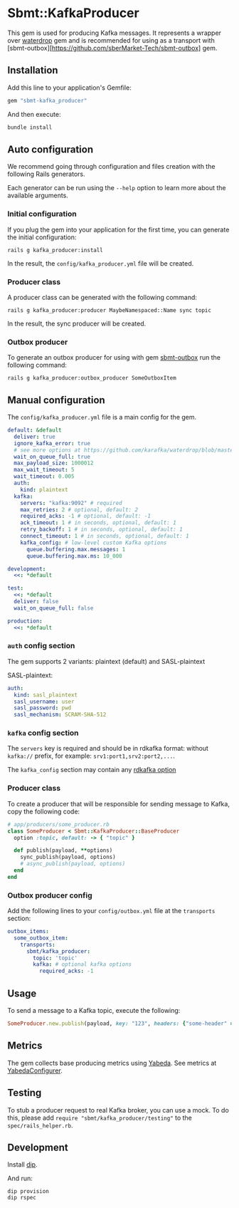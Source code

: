 # Sbmt::KafkaProducer

This gem is used for producing Kafka messages. It represents a wrapper over [waterdrop](https://github.com/karafka/waterdrop) gem and is recommended for using as a transport with [sbmt-outbox][https://github.com/sberMarket-Tech/sbmt-outbox] gem.

## Installation

Add this line to your application's Gemfile:

```ruby
gem "sbmt-kafka_producer"
```

And then execute:

```bash
bundle install
```

## Auto configuration

We recommend going through configuration and files creation with the following Rails generators.

Each generator can be run using the `--help` option to learn more about the available arguments.

### Initial configuration

If you plug the gem into your application for the first time, you can generate the initial configuration:

```shell
rails g kafka_producer:install
```

In the result, the `config/kafka_producer.yml` file will be created.

### Producer class

A producer class can be generated with the following command:

```shell
rails g kafka_producer:producer MaybeNamespaced::Name sync topic
```

In the result, the sync producer will be created.

### Outbox producer

To generate an outbox producer for using with gem [sbmt-outbox](https://github.com/sberMarket-Tech/sbmt-outbox) run the following command:

```shell
rails g kafka_producer:outbox_producer SomeOutboxItem
```

## Manual configuration

The `config/kafka_producer.yml` file is a main config for the gem.

```yaml
default: &default
  deliver: true
  ignore_kafka_error: true
  # see more options at https://github.com/karafka/waterdrop/blob/master/lib/waterdrop/config.rb
  wait_on_queue_full: true
  max_payload_size: 1000012
  max_wait_timeout: 5
  wait_timeout: 0.005
  auth:
    kind: plaintext
  kafka:
    servers: "kafka:9092" # required
    max_retries: 2 # optional, default: 2
    required_acks: -1 # optional, default: -1
    ack_timeout: 1 # in seconds, optional, default: 1
    retry_backoff: 1 # in seconds, optional, default: 1
    connect_timeout: 1 # in seconds, optional, default: 1
    kafka_config: # low-level custom Kafka options
      queue.buffering.max.messages: 1
      queue.buffering.max.ms: 10_000

development:
  <<: *default

test:
  <<: *default
  deliver: false
  wait_on_queue_full: false

production:
  <<: *default
```

### `auth` config section

The gem supports 2 variants: plaintext (default) and SASL-plaintext

SASL-plaintext:

```yaml
auth:
  kind: sasl_plaintext
  sasl_username: user
  sasl_password: pwd
  sasl_mechanism: SCRAM-SHA-512
```

### `kafka` config section

The `servers` key is required and should be in rdkafka format: without `kafka://` prefix, for example: `srv1:port1,srv2:port2,...`.

The `kafka_config` section may contain any [rdkafka option](https://github.com/confluentinc/librdkafka/blob/master/CONFIGURATION.md)

### Producer class

To create a producer that will be responsible for sending message to Kafka, copy the following code:

```ruby
# app/producers/some_producer.rb
class SomeProducer < Sbmt::KafkaProducer::BaseProducer
  option :topic, default: -> { "topic" }

  def publish(payload, **options)
    sync_publish(payload, options)
    # async_publish(payload, options)
  end
end
```

### Outbox producer config

Add the following lines to your `config/outbox.yml` file at the `transports` section:

```yaml
outbox_items:
  some_outbox_item:
    transports:
      sbmt/kafka_producer:
        topic: 'topic'
        kafka: # optional kafka options
          required_acks: -1
```

## Usage

To send a message to a Kafka topic, execute the following:

```ruby
SomeProducer.new.publish(payload, key: "123", headers: {"some-header" => "some-value"})
```

## Metrics

The gem collects base producing metrics using [Yabeda](https://github.com/yabeda-rb/yabeda). See metrics at [YabedaConfigurer](./lib/sbmt/kafka_producer/yabeda_configurer.rb).

## Testing

To stub a producer request to real Kafka broker, you can use a mock. To do this, please add `require "sbmt/kafka_producer/testing"` to the `spec/rails_helper.rb`.

## Development

Install [dip](https://github.com/bibendi/dip).

And run:

```shell
dip provision
dip rspec
```
